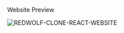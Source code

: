 Website Preview

![REDWOLF-CLONE-REACT-WEBSITE](https://github.com/Saranraj3/React-Redwolf-Clone-Ecommerce-Website/assets/143981533/de618249-f884-4146-bf58-5fefdeaceab6)
